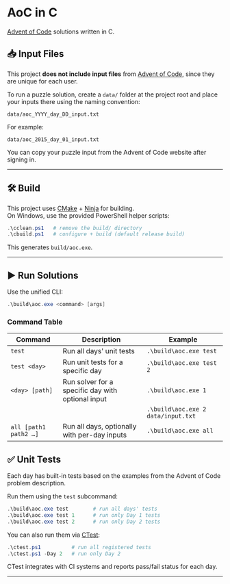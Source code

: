 # AoC in C

[Advent of Code](https://adventofcode.com) solutions written in C.

## 📥 Input Files

This project **does not include input files** from [Advent of Code](https://adventofcode.com), since they are unique for each user.

To run a puzzle solution, create a `data/` folder at the project root and place your inputs there using the naming convention:

```console
data/aoc_YYYY_day_DD_input.txt
```

For example:

```console
data/aoc_2015_day_01_input.txt
```

You can copy your puzzle input from the Advent of Code website after signing in.

---

## 🛠️ Build

This project uses [CMake](https://cmake.org/) + [Ninja](https://ninja-build.org/) for building.  
On Windows, use the provided PowerShell helper scripts:

```powershell
.\cclean.ps1   # remove the build/ directory
.\cbuild.ps1   # configure + build (default release build)
```

This generates `build/aoc.exe`.

---

## ▶️ Run Solutions

Use the unified CLI:

```powershell
.\build\aoc.exe <command> [args]
```

### Command Table

| Command               | Description                                       | Example                                    |
|-----------------------|---------------------------------------------------|--------------------------------------------|
| `test`                | Run all days' unit tests                          | `.\build\aoc.exe test`                     |
| `test <day>`          | Run unit tests for a specific day                 | `.\build\aoc.exe test 2`                   |
| `<day> [path]`        | Run solver for a specific day with optional input | `.\build\aoc.exe 1`                        |
|                       |                                                   | `.\build\aoc.exe 2 data/input.txt`         |
| `all [path1 path2 …]` | Run all days, optionally with per-day inputs      | `.\build\aoc.exe all`                      |

## ✅ Unit Tests

Each day has built-in tests based on the examples from the Advent of Code problem description.

Run them using the `test` subcommand:

```powershell
.\build\aoc.exe test        # run all days' tests
.\build\aoc.exe test 1      # run only Day 1 tests
.\build\aoc.exe test 2      # run only Day 2 tests
```

You can also run them via [CTest](https://cmake.org/cmake/help/latest/manual/ctest.1.html):

```powershell
.\ctest.ps1          # run all registered tests
.\ctest.ps1 -Day 2   # run only Day 2
```

CTest integrates with CI systems and reports pass/fail status for each day.

---
